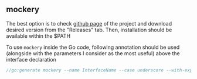 ## mockery
The best option is to check [github page](https://github.com/vektra/mockery) of the project and download desired version from the "Releases" tab. Then, installation should be available within the $PATH

To use `mockery` inside the Go code, following annotation should be used (alongside with the parameters I consider as the most useful) above the interface declaration
```go
//go:generate mockery --name InterfaceName --case underscore --with-expecter --output ./mocks 
```
